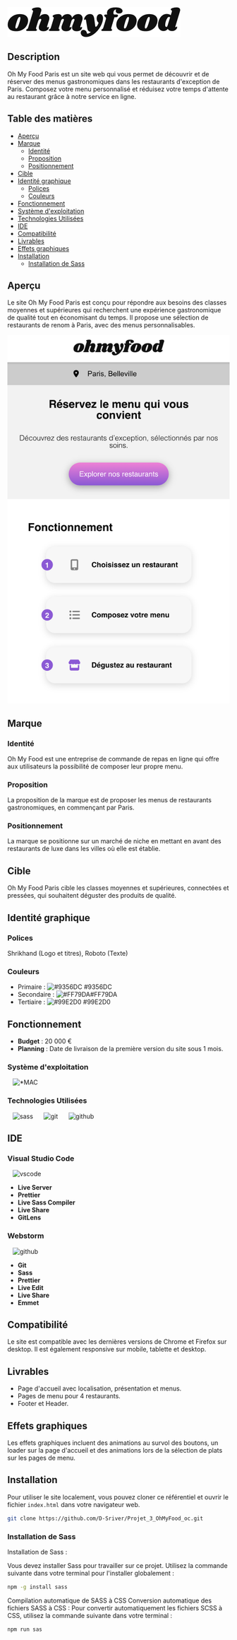 ![Oh My Food Logo](./assets/images/logo/ohmyfood.png)

## Description

Oh My Food Paris est un site web qui vous permet de découvrir et de réserver des menus gastronomiques dans les
restaurants d'exception de Paris. Composez votre menu personnalisé et réduisez votre temps d'attente au restaurant grâce
à notre service en ligne.

## Table des matières

- [Aperçu](#aperçu)
- [Marque](#marque)
    - [Identité](#Identité)
    - [Proposition](#proposition)
    - [Positionnement](#positionnement)
- [Cible](#cible)
- [Identité graphique](#identité-graphique)
    - [Polices](#Polices)
    - [Couleurs](#Couleurs)
- [Fonctionnement](#fonctionnement)
- [Système d'exploitation](#système-dexploitation)
- [Technologies Utilisées](#technologies-utilisées)
- [IDE](#ide)
- [Compatibilité](#compatibilité)
- [Livrables](#livrables)
- [Effets graphiques](#effets-graphiques)
- [Installation](#installation)
    - [Installation de Sass](#installation-de-sass)

## Aperçu

Le site Oh My Food Paris est conçu pour répondre aux besoins des classes moyennes et supérieures qui recherchent une
expérience gastronomique de qualité tout en économisant du temps. Il propose une sélection de restaurants de renom à
Paris, avec des menus personnalisables.

![Aperçu du site](./assets/images/img.png)

## Marque

### Identité

Oh My Food est une entreprise de commande de repas en ligne qui offre aux utilisateurs la possibilité de composer leur
propre menu.

### Proposition

La proposition de la marque est de proposer les menus de restaurants gastronomiques, en commençant par Paris.

### Positionnement

La marque se positionne sur un marché de niche en mettant en avant des restaurants de luxe dans les villes où elle est
établie.

## Cible

Oh My Food Paris cible les classes moyennes et supérieures, connectées et pressées, qui souhaitent déguster des produits
de qualité.

## Identité graphique

### Polices

Shrikhand (Logo et titres), Roboto (Texte)

### Couleurs

- Primaire : ![#9356DC](https://via.placeholder.com/15/9356DC/000000?text=+) #9356DC
- Secondaire : ![#FF79DA](https://via.placeholder.com/15/FF79DA/000000?text=+)#FF79DA
- Tertiaire : ![#99E2D0](https://via.placeholder.com/15/99E2D0/000000?text=+) #99E2D0

## Fonctionnement

- **Budget** : 20 000 €
- **Planning** : Date de livraison de la première version du site sous 1 mois.

### Système d'exploitation

<img src="https://www.vectorlogo.zone/logos/apple/apple-icon.svg" alt="*MAC" style="padding: 0 12px" height="50"/>

### Technologies Utilisées

<img src="https://www.vectorlogo.zone/logos/sass-lang/sass-lang-icon.svg" alt="sass" style="padding: 0 12px" height="50"/><img src="https://www.vectorlogo.zone/logos/git-scm/git-scm-icon.svg" alt="git" style="padding: 0 12px" height="50"/><img src="https://www.vectorlogo.zone/logos/github/github-icon.svg" alt="github" style="padding: 0 12px" height="50"/>

## IDE

### Visual Studio Code

<img src="https://www.vectorlogo.zone/logos/visualstudio_code/visualstudio_code-icon.svg" alt="vscode" style="padding: 0 12px" height="50"/>

- **Live Server**
- **Prettier**
- **Live Sass Compiler**
- **Live Share**
- **GitLens**

### Webstorm

<img src="https://www.vectorlogo.zone/logos/jetbrains/jetbrains-icon.svg" alt="github" style="padding: 0 12px" height="50"/>

- **Git**
- **Sass**
- **Prettier**
- **Live Edit**
- **Live Share**
- **Emmet**

## Compatibilité

Le site est compatible avec les dernières versions de Chrome et Firefox sur desktop. Il est également responsive sur
mobile, tablette et desktop.

## Livrables

- Page d'accueil avec localisation, présentation et menus.
- Pages de menu pour 4 restaurants.
- Footer et Header.

## Effets graphiques

Les effets graphiques incluent des animations au survol des boutons, un loader sur la page d'accueil et des animations
lors de la sélection de plats sur les pages de menu.

## Installation

Pour utiliser le site localement, vous pouvez cloner ce référentiel et ouvrir le fichier `index.html` dans votre
navigateur web.

```bash
git clone https://github.com/D-Sriver/Projet_3_OhMyFood_oc.git
```

### Installation de Sass

Installation de Sass :

Vous devez installer Sass pour travailler sur ce projet. Utilisez la commande suivante dans votre terminal pour
l'installer globalement :

```bash
npm -g install sass
```

Compilation automatique de SASS à CSS
Conversion automatique des fichiers SASS à CSS : Pour convertir automatiquement les fichiers SCSS à CSS, utilisez la
commande suivante dans votre terminal :

```bash 
npm run sas
```

